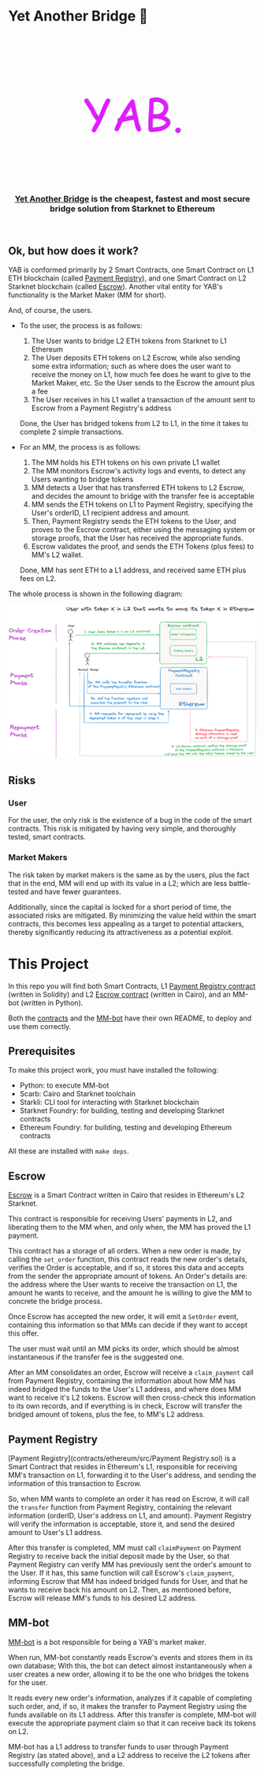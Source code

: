 # Yet Another Bridge 🍭


<div align="center">
  <br />
  <br />
  <a href="https://yetanotherswap.com/bridge"><img alt="YAB" src="assets/YAB-header.jpg" width=600></a></a>
  <br />
  <h3><a href="https://yetanotherswap.com/bridge">Yet Another Bridge</a> is the cheapest, fastest and most secure bridge solution from Starknet to Ethereum</h3>
  <br />
</div>

## Ok, but how does it work?

YAB is conformed primarily by 2 Smart Contracts, one Smart Contract on L1 ETH blockchain 
(called [Payment Registry](contracts/ethereum/src/PaymentRegistry.sol)), and one Smart 
Contract on L2 Starknet blockchain (called [Escrow](contracts/cairo/src/escrow.cairo)). Another vital entity for 
YAB's functionality is the Market Maker (MM for short).

And, of course, the users.

- To the user, the process is as follows:

    1. The User wants to bridge L2 ETH tokens from Starknet to L1 Ethereum
    2. The User deposits ETH tokens on L2 Escrow, while also sending some extra 
  information; such as where does the user want to receive the money on L1, how much 
  fee does he want to give to the Market Maker, etc. So the User sends to the Escrow 
  the amount plus a fee
    3. The User receives in his L1 wallet a transaction of the amount sent to Escrow 
  from a Payment Registry's address

    Done, the User has bridged tokens from L2 to L1, in the time it takes to complete 
    2 simple transactions.

- For an MM, the process is as follows:

    1. The MM holds his ETH tokens on his own private L1 wallet
    2. The MM monitors Escrow's activity logs and events, to detect any Users wanting 
  to bridge tokens
    3. MM detects a User that has transferred ETH tokens to L2 Escrow, and decides 
  the amount to bridge with the transfer fee is acceptable
    4. MM sends the ETH tokens on L1 to Payment Registry, specifying the User's orderID, 
  L1 recipient address and amount.
    5. Then, Payment Registry sends the ETH tokens to the User, and proves to the Escrow 
  contract, either using the messaging system or storage proofs, that the User has 
  received the appropriate funds.
    6. Escrow validates the proof, and sends the ETH Tokens (plus fees) to MM's 
  L2 wallet.

  Done, MM has sent ETH to a L1 address, and received same ETH plus fees on L2.

The whole process is shown in the following diagram:

![YAB-diagram](assets/YAB-diagram.png)

## Risks

### User

For the user, the only risk is the existence of a bug in the code of the smart contracts.
This risk is mitigated by having very simple, and thoroughly tested, smart contracts.

### Market Makers

The risk taken by market makers is the same as by the users, plus the fact that in the
end, MM will end up with its value in a L2; which are less battle-tested and have fewer
guarantees.

Additionally, since the capital is locked for a short period of time, the associated 
risks are mitigated. By minimizing the value held within the smart contracts, this 
becomes less appealing as a target to potential attackers, thereby significantly 
reducing its attractiveness as a potential exploit.

# This Project

In this repo you will find both Smart Contracts, L1 [Payment Registry contract](contracts/ethereum/src/PaymentRegistry.sol) 
(written in Solidity) and L2 [Escrow contract](contracts/cairo/src/escrow.cairo) (written in Cairo), and an MM-bot 
(written in Python).

Both the [contracts](contracts/README.md) and the [MM-bot](mm-bot/README.md) have their own README, to deploy and 
use them correctly.

## Prerequisites

To make this project work, you must have installed the following:

- Python: to execute MM-bot
- Scarb: Cairo and Starknet toolchain
- Starkli: CLI tool for interacting with Starknet blockchain
- Starknet Foundry: for building, testing and developing Starknet contracts
- Ethereum Foundry: for building, testing and developing Ethereum contracts

All these are installed with `make deps`.

## Escrow

[Escrow](contracts/cairo/src/escrow.cairo) is a Smart Contract written in Cairo that resides in Ethereum's L2 Starknet.

This contract is responsible for receiving Users' payments in L2, and liberating them 
to the MM when, and only when, the MM has proved the L1 payment.

This contract has a storage of all orders. When a new order is made, by calling the 
`set_order` function, this contract reads the new order's details, verifies the Order 
is acceptable, and if so, it stores this data and accepts from the sender the 
appropriate amount of tokens. An Order's details are: the address where the User wants 
to receive the transaction on L1, the amount he wants to receive, and the amount he is 
willing to give the MM to concrete the bridge process.

Once Escrow has accepted the new order, it will emit a `SetOrder` event, containing 
this information so that MMs can decide if they want to accept this offer.

The user must wait until an MM picks its order, which should be almost instantaneous 
if the transfer fee is the suggested one.

After an MM consolidates an order, Escrow will receive a `claim_payment` call from 
Payment Registry, containing the information about how MM has indeed bridged the funds 
to the User's L1 address, and where does MM want to receive it's L2 tokens. Escrow 
will then cross-check this information to its own records, and if everything is in 
check, Escrow will transfer the bridged amount of tokens, plus the fee, to MM's L2 
address.

## Payment Registry

[Payment Registry](contracts/ethereum/src/Payment Registry.sol) is a Smart Contract that resides in Ethereum's L1, responsible for 
receiving MM's transaction on L1, forwarding it to the User's address, and sending 
the information of this transaction to Escrow.

So, when MM wants to complete an order it has read on Escrow, it will call the 
`transfer` function from Payment Registry, containing the relevant information 
(orderID, User's address on L1, and amount). Payment Registry will verify the information 
is acceptable, store it, and send the desired amount to User's L1 address.

After this transfer is completed, MM must call `claimPayment` on Payment Registry to 
receive back the initial deposit made by the User, so that Payment Registry can verify 
MM has previously sent the order's amount to the User. If it has, this same function will 
call Escrow's `claim_payment`, informing Escrow that MM has indeed bridged funds for User, 
and that he wants to receive back his amount on L2. Then, as mentioned before, Escrow will 
release MM's funds to his desired L2 address.

## MM-bot

[MM-bot](mm-bot/src/main.py) is a bot responsible for being a YAB's market maker.

When run, MM-bot constantly reads Escrow's events and stores them in its own database; 
With this, the bot can detect almost instantaneously when a user creates a new order, 
allowing it to be the one who bridges the tokens for the user.

It reads every new order's information, analyzes if it capable of completing such 
order, and, if so, it makes the transfer to Payment Registry using the funds available 
on its L1 address. After this transfer is complete, MM-bot will execute the appropriate 
payment claim so that it can receive back its tokens on L2.

MM-bot has a L1 address to transfer funds to user through Payment Registry (as stated above), 
and a L2 address to receive the L2 tokens after successfully completing the bridge.
